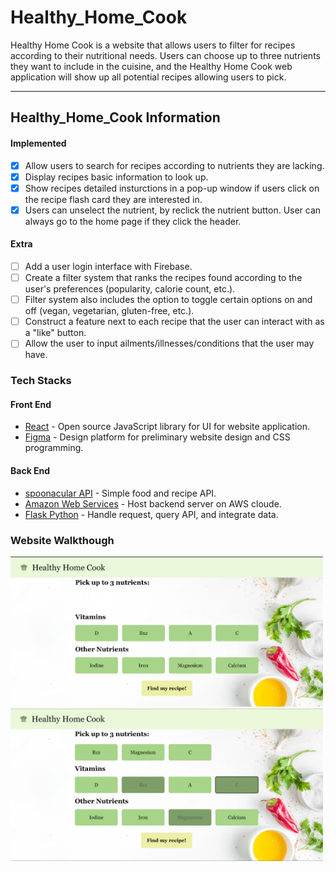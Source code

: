 # Healthy_Home_Cook
Healthy Home Cook is a website that allows users to filter for recipes according to their nutritional needs. Users can choose up to three nutrients they want to include in the cuisine, and the Healthy Home Cook web application will show up all potential recipes allowing users to pick.

---
## Healthy_Home_Cook Information

#### Implemented

- [x] Allow users to search for recipes according to nutrients they are lacking.
- [x] Display recipes basic information to look up.
- [x] Show recipes detailed insturctions in a pop-up window if users click on the recipe flash card they are interested in.
- [x] Users can unselect the nutrient, by reclick the nutrient button. User can always go to the home page if they click the header.

#### Extra

- [ ] Add a user login interface with Firebase.
- [ ] Create a filter system that ranks the recipes found according to the user's preferences (popularity, calorie count, etc.).
- [ ] Filter system also includes the option to toggle certain options on and off (vegan, vegetarian, gluten-free, etc.).
- [ ] Construct a feature next to each recipe that the user can interact with as a "like" button.
- [ ] Allow the user to input ailments/illnesses/conditions that the user may have.

### Tech Stacks

#### **Front End**
- [React](https://react.dev/) - Open source JavaScript library for UI for website application.
- [Figma](https://www.figma.com/?fuid=) - Design platform for preliminary website design and CSS programming.
#### **Back End**
- [spoonacular API](https://spoonacular.com/food-api) - Simple food and recipe API.
- [Amazon Web Services](https://aws.amazon.com/) - Host backend server on AWS cloude.
- [Flask Python](https://flask.palletsprojects.com/en/2.0.x/installation/) - Handle request, query API, and integrate data.


### Website Walkthough

<img src="https://github.com/duonghv1/healthy_home_cook/blob/main/visualization/image1.png" width=500><br>
<img src="https://github.com/duonghv1/healthy_home_cook/blob/main/visualization/image2.png" width=500><br>
